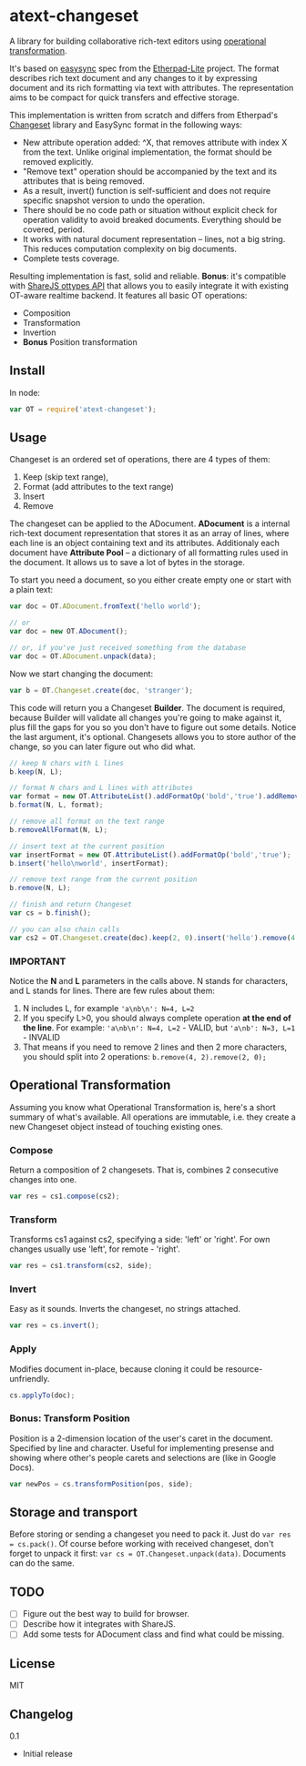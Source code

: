 # atext-changeset
A library for building collaborative rich-text editors using [operational transformation](https://en.wikipedia.org/wiki/Operational_transformation). 

It's based on [easysync](https://github.com/ether/etherpad-lite/tree/develop/doc/easysync) spec from the [Etherpad-Lite](https://github.com/ether/etherpad-lite) project. The format describes rich text document and any changes to it by expressing document and its rich formatting via text with attributes. The representation aims to be compact for quick transfers and effective storage.

This implementation is written from scratch and differs from Etherpad's [Changeset](https://github.com/ether/etherpad-lite/blob/develop/src/static/js/Changeset.js) library and EasySync format in the following ways:

* New attribute operation added: ^X, that removes attribute with index X from the text. Unlike original implementation, the format should be removed explicitly.
* "Remove text" operation should be accompanied by the text and its attributes that is being removed.
* As a result, invert() function is self-sufficient and does not require specific snapshot version to undo the operation.
* There should be no code path or situation without explicit check for operation validity to avoid breaked documents. Everything should be covered, period.
* It works with natural document representation – lines, not a big string. This reduces computation complexity on big documents.
* Complete tests coverage.


Resulting implementation is fast, solid and reliable. **Bonus**: it's compatible with [ShareJS ottypes API](https://github.com/ottypes/docs) that allows you to easily integrate it with existing OT-aware realtime backend. It features all basic OT operations:
* Composition
* Transformation
* Invertion
* **Bonus** Position transformation

## Install

In node:
```js
var OT = require('atext-changeset');
```

## Usage

Changeset is an ordered set of operations, there are 4 types of them: 

1. Keep (skip text range),
2. Format (add attributes to the text range)
3. Insert
4. Remove

The changeset can be applied to the ADocument. **ADocument** is a internal rich-text document representation that stores it as an array of lines, where each line is an object containing text and its attributes. Additionaly each document have **Attribute Pool** – a dictionary of all formatting rules used in the document. It allows us to save a lot of bytes in the storage.

To start you need a document, so you either create empty one or start with a plain text:

```js
var doc = OT.ADocument.fromText('hello world');

// or
var doc = new OT.ADocument();

// or, if you've just received something from the database
var doc = OT.ADocument.unpack(data);
```

Now we start changing the document:
```js
var b = OT.Changeset.create(doc, 'stranger');
```
This code will return you a Changeset **Builder**. The document is required, because Builder will validate all changes you're going to make against it, plus fill the gaps for you so you don't have to figure out some details. Notice the last argument, it's optional. Changesets allows you to store author of the change, so you can later figure out who did what.

```js
// keep N chars with L lines
b.keep(N, L);

// format N chars and L lines with attributes
var format = new OT.AttributeList().addFormatOp('bold','true').addRemoveOp('italic','true');
b.format(N, L, format);

// remove all format on the text range
b.removeAllFormat(N, L);

// insert text at the current position
var insertFormat = new OT.AttributeList().addFormatOp('bold','true');
b.insert('hello\nworld', insertFormat);

// remove text range from the current position
b.remove(N, L);

// finish and return Changeset
var cs = b.finish();

// you can also chain calls
var cs2 = OT.Changeset.create(doc).keep(2, 0).insert('hello').remove(4, 1).finish();
```

### IMPORTANT
Notice the **N** and **L** parameters in the calls above. N stands for characters, and L stands for lines. There are few rules about them:

1. N includes L, for example ```'a\nb\n': N=4, L=2```
2. If you specify L>0, you should always complete operation **at the end of the line**. For example: ```'a\nb\n': N=4, L=2``` - VALID, but ```'a\nb': N=3, L=1``` - INVALID
3. That means if you need to remove 2 lines and then 2 more characters, you should split into 2 operations: ```b.remove(4, 2).remove(2, 0);```


## Operational Transformation
Assuming you know what Operational Transformation is, here's a short summary of what's available. All operations are immutable, i.e. they create a new Changeset object instead of touching existing ones.

### Compose
Return a composition of 2 changesets. That is, combines 2 consecutive changes into one.
```js
var res = cs1.compose(cs2);
```

### Transform
Transforms cs1 against cs2, specifying a side: 'left' or 'right'. For own changes usually use 'left', for remote - 'right'.
```js
var res = cs1.transform(cs2, side);
```

### Invert
Easy as it sounds. Inverts the changeset, no strings attached.
```js
var res = cs.invert();
```

### Apply
Modifies document in-place, because cloning it could be resource-unfriendly.
```js
cs.applyTo(doc);
```


### Bonus: Transform Position
Position is a 2-dimension location of the user's caret in the document. Specified by line and character. Useful for implementing presense and showing where other's people carets and selections are (like in Google Docs).
```js
var newPos = cs.transformPosition(pos, side);
```

## Storage and transport

Before storing or sending a changeset you need to pack it. Just do ```var res = cs.pack()```. Of course before working with received changeset, don't forget to unpack it first: ```var cs = OT.Changeset.unpack(data)```. Documents can do the same.


## TODO

- [ ] Figure out the best way to build for browser.
- [ ] Describe how it integrates with ShareJS.
- [ ] Add some tests for ADocument class and find what could be missing.

## License
MIT

## Changelog

0.1 
* Initial release
